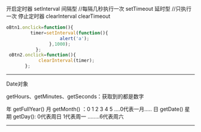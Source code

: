开启定时器
      setInterval	间隔型 //每隔几秒执行一次
      setTimeout	延时型   //只执行一次
停止定时器
      clearInterval
       clearTimeout

```js
oBtn1.onclick=function(){
         timer=setInterval(function(){
                    alert('a');
                },1000);
           };
 oBtn2.onclick=function(){
            clearInterval(timer);
       };
```

------

Date对象

getHours、getMinutes、getSeconds：获取到的都是数字

年  getFullYear()
月  getMonth() ：0 1 2 3 4 5  ....0代表一月.....
日   getDate()
星期   getDay(): 0代表周日  1代表周一   ........6代表周六

------



